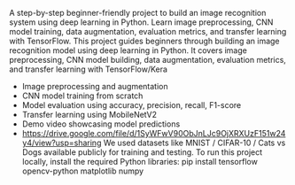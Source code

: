 A step-by-step beginner-friendly project to build an image recognition system using deep learning in Python. Learn image preprocessing, CNN model training, data augmentation, evaluation metrics, and transfer learning with TensorFlow.
This project guides beginners through building an image recognition model using deep learning in Python. It covers image preprocessing, CNN model building, data augmentation, evaluation metrics, and transfer learning with TensorFlow/Kera
- Image preprocessing and augmentation
- CNN model training from scratch
- Model evaluation using accuracy, precision, recall, F1-score
- Transfer learning using MobileNetV2
- Demo video showcasing model predictions
- https://drive.google.com/file/d/1SyWFwV90ObJnLJc9OjXRXUzF151w24y4/view?usp=sharing
We used datasets like MNIST / CIFAR-10 / Cats vs Dogs available publicly for training and testing.
To run this project locally, install the required Python libraries:
pip install tensorflow opencv-python matplotlib numpy

